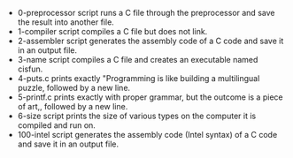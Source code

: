 - 0-preprocessor script  runs a C file through the preprocessor and save the result into another file.
- 1-compiler script compiles a C file but does not link.
- 2-assembler script generates the assembly code of a C code and save it in an output file.
- 3-name script compiles a C file and creates an executable named cisfun.
- 4-puts.c prints exactly "Programming is like building a multilingual puzzle, followed by a new line.
- 5-printf.c prints exactly with proper grammar, but the outcome is a piece of art,, followed by a new line.
- 6-size script  prints the size of various types on the computer it is compiled and run on.
- 100-intel script generates the assembly code (Intel syntax) of a C code and save it in an output file.
